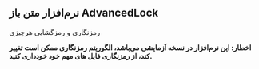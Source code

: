 ## نرم‌افزار متن باز AdvancedLock

رمزنگاری و رمزگشایی هرچیزی

__اخطار: این نرم‌افزار در نسخه آزمایشی می‌باشد، الگوریتم رمزنگاری ممکن است تغییر کند، از رمزنگاری فایل های مهم خود خودداری کنید.__
